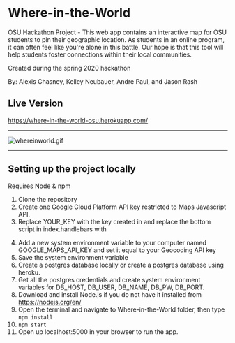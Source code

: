 # Where-in-the-World
OSU Hackathon Project - This web app contains an interactive map for OSU students to pin their geographic location. As students in an online program, it can often feel like you're alone in this battle. Our hope is that this tool will help students foster connections within their local communities.
<p>Created during the spring 2020 hackathon</p>
<p>By: Alexis Chasney, Kelley Neubauer, Andre Paul, and Jason Rash</p>

## Live Version
https://where-in-the-world-osu.herokuapp.com/

---

![whereinworld.gif](whereinworld.gif)

---
## Setting up the project locally
Requires Node & npm

1.  Clone the repository
2.  Create one Google Cloud Platform API key restricted to Maps Javascript API.
3.  Replace YOUR_KEY with the key created in and replace the bottom script in index.handlebars with
<code> <script async defer src="https://maps.googleapis.com/maps/api/js?key=YOUR_KEY&callback=initMap"></script> </code>
4.  Add a new system environment variable to your computer named GOOGLE_MAPS_API_KEY and set it equal to your Geocoding API key
5.  Save the system environment variable
6.  Create a postgres database locally or create a postgres database using heroku.
7.  Get all the postgres credentials and create system environment variables for DB_HOST, DB_USER, DB_NAME, DB_PW, DB_PORT.
7.  Download and install Node.js if you do not have it installed from https://nodejs.org/en/
7.  Open the terminal and navigate to Where-in-the-World folder, then type <code>npm install</code>
9.  <code>npm start</code>
11. Open up localhost:5000 in your browser to run the app.


